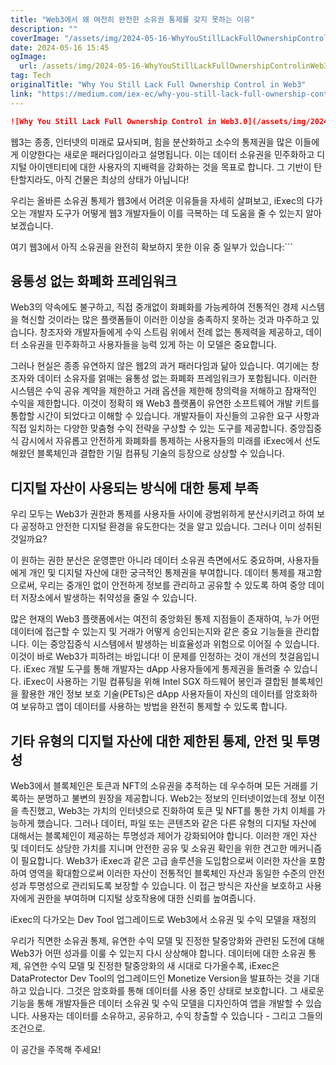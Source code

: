 ```yaml
---
title: "Web3에서 왜 여전히 완전한 소유권 통제를 갖지 못하는 이유"
description: ""
coverImage: "/assets/img/2024-05-16-WhyYouStillLackFullOwnershipControlinWeb3_0.png"
date: 2024-05-16 15:45
ogImage: 
  url: /assets/img/2024-05-16-WhyYouStillLackFullOwnershipControlinWeb3_0.png
tag: Tech
originalTitle: "Why You Still Lack Full Ownership Control in Web3"
link: "https://medium.com/iex-ec/why-you-still-lack-full-ownership-control-in-web3-15edf7430c14"
---
```



```markdown
![Why You Still Lack Full Ownership Control in Web3.0](/assets/img/2024-05-16-WhyYouStillLackFullOwnershipControlinWeb3_0.png)
```

웹3는 종종, 인터넷의 미래로 묘사되며, 힘을 분산화하고 소수의 통제권을 많은 이들에게 이양한다는 새로운 패러다임이라고 설명됩니다. 이는 데이터 소유권을 민주화하고 디지털 아이덴티티에 대한 사용자의 지배력을 강화하는 것을 목표로 합니다. 그 기반이 탄탄할지라도, 아직 건물은 최상의 상태가 아닙니다!

우리는 올바른 소유권 통제가 웹3에서 어려운 이유들을 자세히 살펴보고, iExec의 다가오는 개발자 도구가 어떻게 웹3 개발자들이 이를 극복하는 데 도움을 줄 수 있는지 알아보겠습니다.

여기 웹3에서 아직 소유권을 완전히 확보하지 못한 이유 중 일부가 있습니다:```

<div class="content-ad"></div>

## 융통성 없는 화폐화 프레임워크

Web3의 약속에도 불구하고, 직접 중개없이 화폐화를 가능케하여 전통적인 경제 시스템을 혁신할 것이라는 많은 플랫폼들이 이러한 이상을 충족하지 못하는 것과 마주하고 있습니다. 창조자와 개발자들에게 수익 스트림 위에서 전례 없는 통제력을 제공하고, 데이터 소유권을 민주화하고 사용자들을 능력 있게 하는 이 모델은 중요합니다.

그러나 현실은 종종 유연하지 않은 웹2의 과거 패러다임과 닮아 있습니다. 여기에는 창조자와 데이터 소유자를 얽매는 융통성 없는 화폐화 프레임워크가 포함됩니다. 이러한 시스템은 수익 공유 계약을 제한하고 거래 옵션을 제한해 창의력을 저해하고 잠재적인 수익을 제한합니다.
이것이 정확히 왜 Web3 플랫폼이 유연한 소프트웨어 개발 키트를 통합할 시간이 되었다고 이해할 수 있습니다. 개발자들이 자신들의 고유한 요구 사항과 직접 일치하는 다양한 맞춤형 수익 전략을 구상할 수 있는 도구를 제공합니다. 중앙집중식 감시에서 자유롭고 안전하게 화폐화를 통제하는 사용자들의 미래를 iExec에서 선도해왔던 블록체인과 결합한 기밀 컴퓨팅 기술의 등장으로 상상할 수 있습니다.

## 디지털 자산이 사용되는 방식에 대한 통제 부족

<div class="content-ad"></div>

우리 모두는 Web3가 권한과 통제를 사용자들 사이에 광범위하게 분산시키려고 하여 보다 공정하고 안전한 디지털 환경을 유도한다는 것을 알고 있습니다. 그러나 이미 성취된 것일까요?

이 원하는 권한 분산은 운영뿐만 아니라 데이터 소유권 측면에서도 중요하며, 사용자들에게 개인 및 디지털 자산에 대한 궁극적인 통제권을 부여합니다. 데이터 통제를 재고함으로써, 우리는 중개인 없이 안전하게 정보를 관리하고 공유할 수 있도록 하여 중앙 데이터 저장소에서 발생하는 취약성을 줄일 수 있습니다.

많은 현재의 Web3 플랫폼에서는 여전히 중앙화된 통제 지점들이 존재하여, 누가 어떤 데이터에 접근할 수 있는지 및 거래가 어떻게 승인되는지와 같은 중요 기능들을 관리합니다. 이는 중앙집중식 시스템에서 발생하는 비효율성과 위험으로 이어질 수 있습니다. 이것이 바로 Web3가 피하려는 바입니다! 이 문제를 인정하는 것이 개선의 첫걸음입니다. iExec 개발 도구를 통해 개발자는 dApp 사용자들에게 통제권을 돌려줄 수 있습니다. iExec이 사용하는 기밀 컴퓨팅을 위해 Intel SGX 하드웨어 봉인과 결합된 블록체인을 활용한 개인 정보 보호 기술(PETs)은 dApp 사용자들이 자신의 데이터를 암호화하여 보유하고 앱이 데이터를 사용하는 방법을 완전히 통제할 수 있도록 합니다.

## 기타 유형의 디지털 자산에 대한 제한된 통제, 안전 및 투명성

<div class="content-ad"></div>

Web3에서 블록체인은 토큰과 NFT의 소유권을 추적하는 데 우수하며 모든 거래를 기록하는 분명하고 불변의 원장을 제공합니다. Web2는 정보의 인터넷이었는데 정보 이전을 촉진했고, Web3는 가치의 인터넷으로 진화하여 토큰 및 NFT를 통한 가치 이체를 가능하게 했습니다. 그러나 데이터, 파일 또는 콘텐츠와 같은 다른 유형의 디지털 자산에 대해서는 블록체인이 제공하는 투명성과 제어가 강화되어야 합니다. 이러한 개인 자산 및 데이터도 상당한 가치를 지니며 안전한 공유 및 소유권 확인을 위한 견고한 메커니즘이 필요합니다. Web3가 iExec과 같은 고급 솔루션을 도입함으로써 이러한 자산을 포함하여 영역을 확대함으로써 이러한 자산이 전통적인 블록체인 자산과 동일한 수준의 안전성과 투명성으로 관리되도록 보장할 수 있습니다. 이 접근 방식은 자산을 보호하고 사용자에게 권한을 부여하며 디지털 상호작용에 대한 신뢰를 높여줍니다.

iExec의 다가오는 Dev Tool 업그레이드로 Web3에서 소유권 및 수익 모델을 재정의

우리가 직면한 소유권 통제, 유연한 수익 모델 및 진정한 탈중앙화와 관련된 도전에 대해 Web3가 어떤 성과를 이룰 수 있는지 다시 상상해야 합니다. 데이터에 대한 소유권 통제, 유연한 수익 모델 및 진정한 탈중앙화의 새 시대로 다가올수록, iExec은 DataProtector Dev Tool의 업그레이드인 Monetize Version을 발표하는 것을 기대하고 있습니다. 그것은 암호화를 통해 데이터를 사용 중인 상태로 보호합니다. 그 새로운 기능을 통해 개발자들은 데이터 소유권 및 수익 모델을 디자인하여 앱을 개발할 수 있습니다. 사용자는 데이터를 소유하고, 공유하고, 수익 창출할 수 있습니다 - 그리고 그들의 조건으로.

이 공간을 주목해 주세요!
